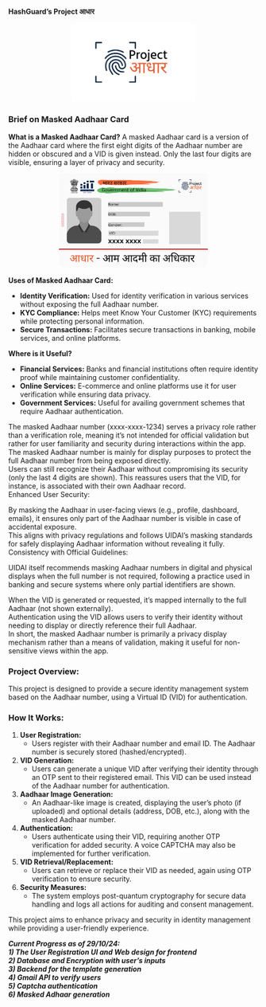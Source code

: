 **HashGuard’s Project आधार**

<p align="center">
<img src="public/Project_Aadhaar_Logo.jpg" alt="Masked Aadhaar example" width="250"/>
</p>

### **Brief on Masked Aadhaar Card**

**What is a Masked Aadhaar Card?** A masked Aadhaar card is a version of the Aadhaar card where the first eight digits of the Aadhaar number are hidden or obscured and a VID is given instead. Only the last four digits are visible, ensuring a layer of privacy and security.

<p align="center">
<img src="public/Masked_Aadhaar_example.jpg" alt="Masked Aadhaar example" width="300"/>
</p>

**Uses of Masked Aadhaar Card:**

* **Identity Verification:** Used for identity verification in various services without exposing the full Aadhaar number.  
* **KYC Compliance:** Helps meet Know Your Customer (KYC) requirements while protecting personal information.  
* **Secure Transactions:** Facilitates secure transactions in banking, mobile services, and online platforms.

**Where is it Useful?**

* **Financial Services:** Banks and financial institutions often require identity proof while maintaining customer confidentiality.  
* **Online Services:** E-commerce and online platforms use it for user verification while ensuring data privacy.  
* **Government Services:** Useful for availing government schemes that require Aadhaar authentication.

The masked Aadhaar number (xxxx-xxxx-1234) serves a privacy role rather than a verification role, meaning it’s not intended for official validation but rather for user familiarity and security during interactions within the app.  
The masked Aadhaar number is mainly for display purposes to protect the full Aadhaar number from being exposed directly.  
Users can still recognize their Aadhaar without compromising its security (only the last 4 digits are shown). This reassures users that the VID, for instance, is associated with their own Aadhaar record.  
Enhanced User Security:

By masking the Aadhaar in user-facing views (e.g., profile, dashboard, emails), it ensures only part of the Aadhaar number is visible in case of accidental exposure.  
This aligns with privacy regulations and follows UIDAI’s masking standards for safely displaying Aadhaar information without revealing it fully.  
Consistency with Official Guidelines:

UIDAI itself recommends masking Aadhaar numbers in digital and physical displays when the full number is not required, following a practice used in banking and secure systems where only partial identifiers are shown.

When the VID is generated or requested, it’s mapped internally to the full Aadhaar (not shown externally).  
Authentication using the VID allows users to verify their identity without needing to display or directly reference their full Aadhaar.  
In short, the masked Aadhaar number is primarily a privacy display mechanism rather than a means of validation, making it useful for non-sensitive views within the app.

### **Project Overview:**

This project is designed to provide a secure identity management system based on the Aadhaar number, using a Virtual ID (VID) for authentication.

### **How It Works:**

1. **User Registration:**  
   * Users register with their Aadhaar number and email ID. The Aadhaar number is securely stored (hashed/encrypted).  
2. **VID Generation:**  
   * Users can generate a unique VID after verifying their identity through an OTP sent to their registered email. This VID can be used instead of the Aadhaar number for authentication.  
3. **Aadhaar Image Generation:**  
   * An Aadhaar-like image is created, displaying the user’s photo (if uploaded) and optional details (address, DOB, etc.), along with the masked Aadhaar number.  
4. **Authentication:**  
   * Users authenticate using their VID, requiring another OTP verification for added security. A voice CAPTCHA may also be implemented for further verification.  
5. **VID Retrieval/Replacement:**  
   * Users can retrieve or replace their VID as needed, again using OTP verification to ensure security.  
6. **Security Measures:**  
   * The system employs post-quantum cryptography for secure data handling and logs all actions for auditing and consent management.

This project aims to enhance privacy and security in identity management while providing a user-friendly experience.

***Current Progress as of 29/10/24:***  
***1\) The User Registration UI and Web design for frontend***  
***2\) Database and Encryption with user’s inputs***  
***3\) Backend for the template generation***  
***4\) Gmail API to verify users***  
***5\) Captcha authentication***  
***6\) Masked Adhaar generation***